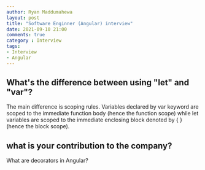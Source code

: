 ```yaml
---
author: Ryan Maddumahewa
layout: post
title: "Software Enginner (Angular) interview"
date: 2021-09-10 21:00
comments: true
category : Interview
tags:       
- Interview
- Angular
---
```


## What's the difference between using "let" and "var"?

The main difference is scoping rules. Variables declared by var keyword are scoped to the immediate function body (hence the function scope) while let variables are scoped to the immediate enclosing block denoted by { } (hence the block scope).

## what is your contribution to the company?


What are decorators in Angular?


